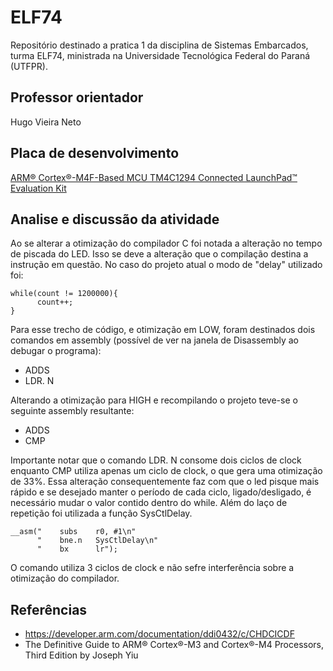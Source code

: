 # ELF74

Repositório destinado a pratica 1 da disciplina de Sistemas Embarcados, turma ELF74, ministrada na Universidade Tecnológica Federal do Paraná (UTFPR). 

## Professor orientador

Hugo Vieira Neto

## Placa de desenvolvimento

[ARM® Cortex®-M4F-Based MCU TM4C1294 Connected LaunchPad™ Evaluation Kit](https://www.ti.com/tool/EK-TM4C1294XL)

## Analise e discussão da atividade
Ao se alterar a otimização do compilador C foi notada a alteração no tempo de piscada do LED. Isso se deve a alteração que o compilação destina a instrução em questão. No caso do projeto atual o modo de "delay" utilizado foi:

    while(count != 1200000){
          count++;
    }

Para esse trecho de código, e otimização em LOW, foram destinados dois comandos em assembly (possível de ver na janela de Disassembly ao debugar o programa):
- ADDS
- LDR. N
 
Alterando a otimização para HIGH e recompilando o projeto teve-se o seguinte assembly resultante:
- ADDS
- CMP

Importante notar que o comando LDR. N consome dois ciclos de clock enquanto CMP utiliza apenas um ciclo de clock, o que gera uma otimização de 33%. Essa alteração consequentemente faz com que o led pisque mais rápido e se desejado manter o período de cada ciclo, ligado/desligado, é necessário mudar o valor contido dentro do while.
Além do laço de repetição foi utilizada a função SysCtlDelay.

    __asm("    subs    r0, #1\n"
          "    bne.n   SysCtlDelay\n"
          "    bx      lr");

  O comando utiliza 3 ciclos de clock e não sefre interferência sobre a otimização do compilador.
## Referências
- https://developer.arm.com/documentation/ddi0432/c/CHDCICDF
- The Definitive Guide to ARM® Cortex®-M3 and Cortex®-M4 Processors, Third Edition by Joseph Yiu